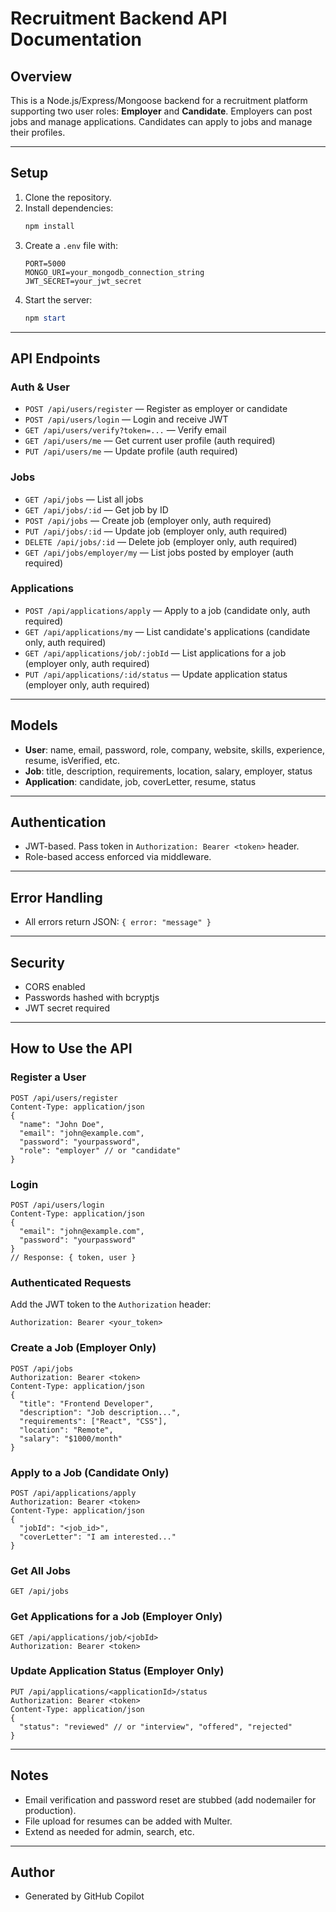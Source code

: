 # Recruitment Backend API Documentation

## Overview
This is a Node.js/Express/Mongoose backend for a recruitment platform supporting two user roles: **Employer** and **Candidate**. Employers can post jobs and manage applications. Candidates can apply to jobs and manage their profiles.

---

## Setup
1. Clone the repository.
2. Install dependencies:
   ```powershell
   npm install
   ```
3. Create a `.env` file with:
   ```env
   PORT=5000
   MONGO_URI=your_mongodb_connection_string
   JWT_SECRET=your_jwt_secret
   ```
4. Start the server:
   ```powershell
   npm start
   ```

---

## API Endpoints

### Auth & User
- `POST /api/users/register` — Register as employer or candidate
- `POST /api/users/login` — Login and receive JWT
- `GET /api/users/verify?token=...` — Verify email
- `GET /api/users/me` — Get current user profile (auth required)
- `PUT /api/users/me` — Update profile (auth required)

### Jobs
- `GET /api/jobs` — List all jobs
- `GET /api/jobs/:id` — Get job by ID
- `POST /api/jobs` — Create job (employer only, auth required)
- `PUT /api/jobs/:id` — Update job (employer only, auth required)
- `DELETE /api/jobs/:id` — Delete job (employer only, auth required)
- `GET /api/jobs/employer/my` — List jobs posted by employer (auth required)

### Applications
- `POST /api/applications/apply` — Apply to a job (candidate only, auth required)
- `GET /api/applications/my` — List candidate's applications (candidate only, auth required)
- `GET /api/applications/job/:jobId` — List applications for a job (employer only, auth required)
- `PUT /api/applications/:id/status` — Update application status (employer only, auth required)

---

## Models
- **User**: name, email, password, role, company, website, skills, experience, resume, isVerified, etc.
- **Job**: title, description, requirements, location, salary, employer, status
- **Application**: candidate, job, coverLetter, resume, status

---

## Authentication
- JWT-based. Pass token in `Authorization: Bearer <token>` header.
- Role-based access enforced via middleware.

---

## Error Handling
- All errors return JSON: `{ error: "message" }`

---

## Security
- CORS enabled
- Passwords hashed with bcryptjs
- JWT secret required

---

## How to Use the API

### Register a User
```http
POST /api/users/register
Content-Type: application/json
{
  "name": "John Doe",
  "email": "john@example.com",
  "password": "yourpassword",
  "role": "employer" // or "candidate"
}
```

### Login
```http
POST /api/users/login
Content-Type: application/json
{
  "email": "john@example.com",
  "password": "yourpassword"
}
// Response: { token, user }
```

### Authenticated Requests
Add the JWT token to the `Authorization` header:
```
Authorization: Bearer <your_token>
```

### Create a Job (Employer Only)
```http
POST /api/jobs
Authorization: Bearer <token>
Content-Type: application/json
{
  "title": "Frontend Developer",
  "description": "Job description...",
  "requirements": ["React", "CSS"],
  "location": "Remote",
  "salary": "$1000/month"
}
```

### Apply to a Job (Candidate Only)
```http
POST /api/applications/apply
Authorization: Bearer <token>
Content-Type: application/json
{
  "jobId": "<job_id>",
  "coverLetter": "I am interested..."
}
```

### Get All Jobs
```http
GET /api/jobs
```

### Get Applications for a Job (Employer Only)
```http
GET /api/applications/job/<jobId>
Authorization: Bearer <token>
```

### Update Application Status (Employer Only)
```http
PUT /api/applications/<applicationId>/status
Authorization: Bearer <token>
Content-Type: application/json
{
  "status": "reviewed" // or "interview", "offered", "rejected"
}
```

---

## Notes
- Email verification and password reset are stubbed (add nodemailer for production).
- File upload for resumes can be added with Multer.
- Extend as needed for admin, search, etc.

---

## Author
- Generated by GitHub Copilot

